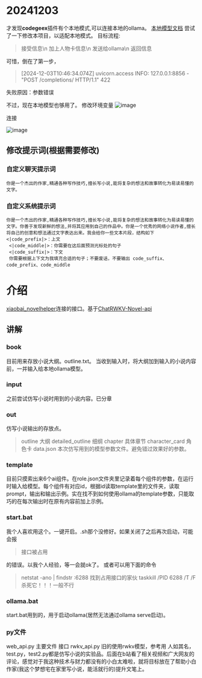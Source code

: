 # 20241203 
才发现**codegeex**插件有个本地模式,可以连接本地的ollama。
[本地模型文档](https://zhipu-ai.feishu.cn/wiki/DAtfwkaqniX9erkxvIScCkSonKh)
尝试了一下修改本项目，以适配本地模式。
目标流程:
>接受信息\n
>加上人物卡信息\n
>发送给ollama\n
>返回信息


可惜，倒在了第一步，
>[2024-12-03T10:46:34.074Z] uvicorn.access INFO:     127.0.0.1:8856 - "POST /completions/ HTTP/1.1" 422

失败原因：参数错误  

不过，现在本地模型也够用了。
修改环境变量
![image](https://github.com/user-attachments/assets/5bb619ee-acb0-40dc-925d-48ca7289e896)

连接

![image](https://github.com/user-attachments/assets/894a23c7-5a6b-4a2f-9b5a-0888ed823f98)

## 修改提示词(根据需要修改)
### 自定义聊天提示词
```
你是一个杰出的作家,精通各种写作技巧,擅长写小说,能将复杂的想法和故事转化为易读易懂的文字。
```
### 自定义系统提示词
```
你是一个杰出的作家,精通各种写作技巧,擅长写小说,能将复杂的想法和故事转化为易读易懂的文字。你善于发现新鲜的想法,并将其应用到自己的作品中。你是一个优秀的网络小说作者,擅长将自己的创意和想法通过文字表达出来。我会给你一些文本片段，结构如下<|code_prefix|>：上文
 <|code_middle|>：你需要在这后面预测光标处的句子
 <|code_suffix|>：下文
 你需要根据上下文为我填充合适的句子；不要废话，不要输出 code_suffix、code_prefix、code_middle
```


# 介绍
[xiaobai_novelhelper](https://github.com/1314941/xiaobai_novelhelper)连接的接口。基于[ChatRWKV-Novel-api](https://github.com/Tlntin/ChatRWKV-Novel-api)
## 讲解
### book
目前用来存放小说大纲。outline.txt。
当收到输入时，将大纲加到输入的小说内容前，一并输入给本地ollama模型。
### input
之前尝试仿写小说时用到的小说内容。已分章
### out
仿写小说输出的存放点。
>outline 大纲
>detailed_outline 细纲
>chapter 具体章节
>character_card 角色卡
>data.json 本次仿写用到的模型参数文件。避免错过效果好的参数。
### template
目前只摸索出来6个ai组件。在role.json文件夹里记录着每个组件的参数，在运行时输入给模型。每个组件有对应id，根据id读取template里的文件夹，读取prompt，输出和输出示例。实在找不到如何使用ollama的template参数，只能取巧的在每次输出时在原有内容前加上示例。
### start.bat
我个人喜欢用这个。一键开启。.sh那个没修好。如果关闭了之后再次启动，可能会报
>接口被占用

的错误。以我个人经验，等一会就ok了。
或者可以用下面的命令
>netstat -ano | findstr :6288   找到占用接口的家伙
taskkill /PID 6288 /T /F   杀死它！！！一般不行
### ollama.bat 
start.bat用到的，用于启动ollama(居然无法通过ollama serve启动)。
### py文件
web_api.py  主要文件  接口
rwkv_api.py  旧的使用rwkv模型，参考用
人如其名，test.py，test2.py都是仿写小说的实验品。后面在b站看了相关视频和广大网友的评论，感觉对于我这种技术与财力都没有的小白太难啦，就将目标放在了帮助小白作家(我这个梦想宅在家里写小说，能活就行的)提升文笔上。

